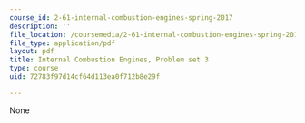 ```yaml
---
course_id: 2-61-internal-combustion-engines-spring-2017
description: ''
file_location: /coursemedia/2-61-internal-combustion-engines-spring-2017/72783f97d14cf64d113ea0f712b8e29f_MIT2_61S17_ps3.pdf
file_type: application/pdf
layout: pdf
title: Internal Combustion Engines, Problem set 3
type: course
uid: 72783f97d14cf64d113ea0f712b8e29f

---
```

None